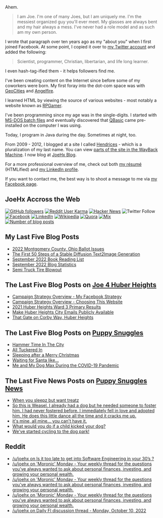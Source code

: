 Ahem.

> I am Joe. I'm one of many Joes, but I am uniquely me. I'm the messiest organized guy you'll ever meet. My glasses are always bent and my hair always a mess. I've never had a role model and as such am my own person.

I wrote that paragraph over ten years ago as my "about you" when I first joined Facebook. At some point, I copied it over to [my Twitter account](https://twitter.com/JoeHxBlog) and added the following:

> Scientist, programmer, Christian, libertarian, and life long learner.

I even hash-tag-ified them - it helps followers find me.

I've been creating content on the Internet since before some of my coworkers were born. My first foray into the dot-com space was with [GeoCities](https://en.wikipedia.org/wiki/Yahoo!_GeoCities) and [Angelfire](https://en.wikipedia.org/wiki/Angelfire).

I learned HTML by viewing the source of various websites - most notably a website known as [RPGamer](https://rpgamer.com/).

I've been programming since my age was in the single-digits. I started with [MS-DOS batch files](https://en.wikipedia.org/wiki/Batch_file) and eventually discovered that [QBasic](https://en.wikipedia.org/wiki/QBasic) came pre-installed on the computer I was using.

Today, I program in Java during the day. Sometimes at night, too.

From 2009 - 2012, I blogged at a site I called [Hendrices](https://www.facebook.com/Hendricescom/) - which is a pluralization of my last name. You can view [parts of the site in the WayBack Machine](https://web.archive.org/web/20090731115109/http://www.hendrices.com/). I now blog at [JoeHx Blog](https://www.joehxblog.com/).

For a more professional overview of me, check out both [my r&eacute;sum&eacute;](https://www.joehxblog.com/resume/) (HTMLified) and [my LinkedIn profile](https://www.linkedin.com/in/joehx/).

If you want to contact me, the best way is to shoot a message to me via [my Facebook page](https://www.facebook.com/JoeHxBlog/).

## JoeHx Accross the Web

[![GitHub followers](https://img.shields.io/github/followers/hendrixjoseph?label=GitHub&style=for-the-badge&logo=github)](https://github.com/hendrixjoseph)
[![Reddit User Karma](https://img.shields.io/reddit/user-karma/combined/joehx?label=Reddit&style=for-the-badge&logo=reddit)](https://www.reddit.com/user/joehx/)
[![Hacker News](https://img.shields.io/badge/dynamic/json?label=hacker+news&query=%24.karma&url=https%3A%2F%2Fhacker-news.firebaseio.com%2Fv0%2Fuser%2Fjoehx2.json&color=ff6600&style=for-the-badge&logo=y-combinator)](https://news.ycombinator.com/user?id=joehx2)
![Twitter Follow](https://img.shields.io/twitter/follow/JoeHxBlog?label=Twitter&style=for-the-badge&logo=twitter&color=1da1f2)
[![Facebook](https://img.shields.io/static/v1?label=FACEBOOK&message=137%20LIKES&color=3b5998&style=for-the-badge&logo=facebook)](https://www.facebook.com/JoeHxBlog)
[![LinkedIn](https://img.shields.io/static/v1?label=linkedin&message=193%20connections&color=2867b2&style=for-the-badge&logo=linkedin)](https://www.linkedin.com/in/joehx)
[![Wikipedia](https://img.shields.io/badge/dynamic/xml?label=wikipedia&query=%2F%2F%2A%5B%40id%3D%22general-stats%22%5D%2Fdiv%2Fdiv%2Fdiv%5B1%5D%2Ftable%2Ftbody%2Ftr%5B11%5D%2Ftd%5B2%5D%2Fstrong&suffix=%20edits&url=https%3A%2F%2Fxtools.wmflabs.org%2Fec%2Fen.wikipedia.org%2FHendrixjoseph&style=for-the-badge&logo=wikipedia&color=9f9f9f)](https://en.wikipedia.org/wiki/User:Hendrixjoseph)
[![Quora](https://img.shields.io/static/v1?label=quora&message=110%20followers&color=b92b27&style=for-the-badge&logo=quora&logoColor=b92b27)](https://www.quora.com/profile/Joseph-Hendrix)
[![Mix](https://img.shields.io/static/v1?label=mix&message=14k%20followers&color=ff8126&style=for-the-badge&logo=mix&logoColor=ff8126)](https://mix.com/joehx)
[![Number of blog posts](https://img.shields.io/endpoint?style=for-the-badge&url=https%3A%2F%2Fwww.joehxblog.com%2Fdata%2Fnumposts.json)](https://www.joehxblog.com/)

## My Last Five Blog Posts

<!-- JOEHXBLOG:START -->
- [2022 Montgomery County, Ohio Ballot Issues](https://www.joehxblog.com/2022-montgomery-county-ohio-ballot-issues/)
- [The First 50 Steps of a Stable Diffusion Text2Image Generation](https://www.joehxblog.com/the-first-50-steps-of-a-stable-diffusion-text2image-generation/)
- [September 2022 Book Reading List](https://www.joehxblog.com/september-2022-book-reading-list/)
- [September 2022 Blog Statistics](https://www.joehxblog.com/september-2022-blog-statistics/)
- [Semi Truck Tire Blowout](https://www.joehxblog.com/semi-truck-tire-blowout/)
<!-- JOEHXBLOG:END -->

## The Last Five Blog Posts on [Joe 4 Huber Heights](https://www.joe4huberheights.com/)

<!-- JOE4HUBERHEIGHTS:START -->
- [Campaign Strategy Overview - My Facebook Strategy](https://www.joe4huberheights.com/my-facebook-strategy/)
- [Campaign Strategy Overview - Choosing This Website](https://www.joe4huberheights.com/choosing-this-website/)
- [2021 Huber Heights Ward 3 Primary Results](https://www.joe4huberheights.com/2021-huber-heights-primary-results/)
- [Make Huber Heights City Emails Publicly Available](https://www.joe4huberheights.com/make-huber-heights-city-emails-publicly-available/)
- [That Gate on Corby Way, Huber Heights](https://www.joe4huberheights.com/that-gate-on-corby-way/)
<!-- JOE4HUBERHEIGHTS:END -->

## The Last Five Blog Posts on [Puppy Snuggles](https://www.puppy-snuggles.com/)

<!-- PUPPY-SNUGGLES:START -->
- [Hammer Time In The City](https://www.puppy-snuggles.com/blog/hammer-time-in-the-city/)
- [All Tuckered In](https://www.puppy-snuggles.com/blog/all-tuckered-in/)
- [Sleeping after a Merry Christmas](https://www.puppy-snuggles.com/blog/sleeping-after-a-merry-christmas/)
- [Waiting for Santa like...](https://www.puppy-snuggles.com/blog/waiting-for-santa-like/)
- [Me and My Dog Max During the COVID-19 Pandemic](https://www.puppy-snuggles.com/blog/me-and-my-dog-max-during-the-covid-19-pandemic/)
<!-- PUPPY-SNUGGLES:END -->

## The Last Five News Posts on [Puppy Snuggles News](https://news.puppy-snuggles.com/)

<!-- PUPPY-SNUGGLES-NEWS:START -->
- [When you sleepz but want treatz](https://news.puppy-snuggles.com/20312140/when-you-sleepz-but-want-treatz)
- [So this is Weasel. I already had a dog but he needed someone to foster him. I had never fostered before. I immediately fell in love and adopted him. He does this little dance all the time and it cracks me up.](https://news.puppy-snuggles.com/7571378/so-this-is-weasel-i-already-had-a-dog-but-he-needed-someone-to-foster-him-i-had-never-fostered-before-i-immediately-fell-in-love-and-adopted-him-he-does-this-little-dance-all-the-time-and-it-cracks-me-up)
- [it&#39;s mine, all mine... you can&#39;t have it.](https://news.puppy-snuggles.com/15817657/its-mine-all-mine-you-cant-have-it)
- [What would you do if a child kicked your dog?](https://news.puppy-snuggles.com/18877737/what-would-you-do-if-a-child-kicked-your-dog)
- [We&#39;ve started cycling to the dog park!](https://news.puppy-snuggles.com/18950198/weve-started-cycling-to-the-dog-park)
<!-- PUPPY-SNUGGLES-NEWS:END -->

## Reddit

<!-- REDDIT:START -->
- [/u/joehx on Is it too late to get into Software Engineering in your 30’s ?](https://www.reddit.com/r/overemployed/comments/y0dgka/is_it_too_late_to_get_into_software_engineering/irsh85h/)
- [/u/joehx on &#39;Moronic&#39; Monday - Your weekly thread for the questions you&#39;ve always wanted to ask about personal finances, investing, and growing your personal wealth.](https://www.reddit.com/r/FinancialPlanning/comments/y08wux/moronic_monday_your_weekly_thread_for_the/irsgx05/)
- [/u/joehx on &#39;Moronic&#39; Monday - Your weekly thread for the questions you&#39;ve always wanted to ask about personal finances, investing, and growing your personal wealth.](https://www.reddit.com/r/FinancialPlanning/comments/y08wux/moronic_monday_your_weekly_thread_for_the/irs55oh/)
- [/u/joehx on &#39;Moronic&#39; Monday - Your weekly thread for the questions you&#39;ve always wanted to ask about personal finances, investing, and growing your personal wealth.](https://www.reddit.com/r/FinancialPlanning/comments/y08wux/moronic_monday_your_weekly_thread_for_the/irs4xet/)
- [/u/joehx on Daily FI discussion thread - Monday, October 10, 2022](https://www.reddit.com/r/financialindependence/comments/y09v27/daily_fi_discussion_thread_monday_october_10_2022/irrlkmw/)
<!-- REDDIT:END -->
